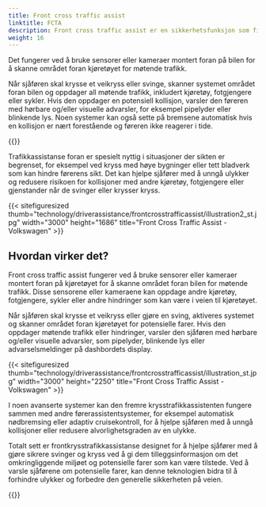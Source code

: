 ```yaml
---
title: Front cross traffic assist
linktitle: FCTA
description: Front cross traffic assist er en sikkerhetsfunksjon som finnes i noen moderne kjøretøy som hjelper sjåfører med å oppdage møtende trafikk når de krysser et veikryss eller svinger til venstre eller høyre fra en stoppet posisjon. 
weight: 16
---
```

<!-- markdownlint-disable MD033 -->

Det fungerer ved å bruke sensorer eller kameraer montert foran på bilen for å skanne området foran kjøretøyet for møtende trafikk.

Når sjåføren skal krysse et veikryss eller svinge, skanner systemet området foran bilen og oppdager all møtende trafikk, inkludert kjøretøy, fotgjengere eller sykler. Hvis den oppdager en potensiell kollisjon, varsler den føreren med hørbare og/eller visuelle advarsler, for eksempel pipelyder eller blinkende lys. Noen systemer kan også sette på bremsene automatisk hvis en kollisjon er nært forestående og føreren ikke reagerer i tide.

{{<evkxdisplayaddarticle />}}

Trafikkassistanse foran er spesielt nyttig i situasjoner der sikten er begrenset, for eksempel ved kryss med høye bygninger eller tett bladverk som kan hindre førerens sikt. Det kan hjelpe sjåfører med å unngå ulykker og redusere risikoen for kollisjoner med andre kjøretøy, fotgjengere eller gjenstander når de svinger eller krysser kryss.

{{< sitefiguresized thumb="technology/driverassistance/frontcrosstrafficassist/illustration2_st.jpg" width="3000" height="1686" title="Front Cross Traffic Assist - Volkswagen" >}}

## Hvordan virker det?

Front cross traffic assist fungerer ved å bruke sensorer eller kameraer montert foran på kjøretøyet for å skanne området foran bilen for møtende trafikk. Disse sensorene eller kameraene kan oppdage andre kjøretøy, fotgjengere, sykler eller andre hindringer som kan være i veien til kjøretøyet.

Når sjåføren skal krysse et veikryss eller gjøre en sving, aktiveres systemet og skanner området foran kjøretøyet for potensielle farer. Hvis den oppdager møtende trafikk eller hindringer, varsler den sjåføren med hørbare og/eller visuelle advarsler, som pipelyder, blinkende lys eller advarselsmeldinger på dashbordets display.

{{< sitefiguresized thumb="technology/driverassistance/frontcrosstrafficassist/illustration_st.jpg" width="3000" height="2250" title="Front Cross Traffic Assist - Volkswagen" >}}

I noen avanserte systemer kan den fremre krysstrafikkassistenten fungere sammen med andre førerassistentsystemer, for eksempel automatisk nødbremsing eller adaptiv cruisekontroll, for å hjelpe sjåføren med å unngå kollisjoner eller redusere alvorlighetsgraden av en ulykke.

Totalt sett er frontkrysstrafikkassistanse designet for å hjelpe sjåfører med å gjøre sikrere svinger og kryss ved å gi dem tilleggsinformasjon om det omkringliggende miljøet og potensielle farer som kan være tilstede. Ved å varsle sjåførene om potensielle farer, kan denne teknologien bidra til å forhindre ulykker og forbedre den generelle sikkerheten på veien.

{{<evkxdisplayaddarticle />}}